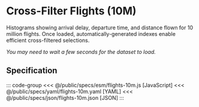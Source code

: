 <script setup>
  import { reset } from '@uwdata/vgplot';
  reset();
</script>

# Cross-Filter Flights (10M)

Histograms showing arrival delay, departure time, and distance flown for 10 million flights.
Once loaded, automatically-generated indexes enable efficient cross-filtered selections.

_You may need to wait a few seconds for the dataset to load._

<Example spec="/specs/yaml/flights-10m.yaml" />

## Specification

::: code-group
<<< @/public/specs/esm/flights-10m.js [JavaScript]
<<< @/public/specs/yaml/flights-10m.yaml [YAML]
<<< @/public/specs/json/flights-10m.json [JSON]
:::
